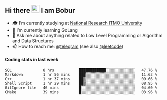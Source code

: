 ## Hi there <img src="https://media.giphy.com/media/hvRJCLFzcasrR4ia7z/giphy.gif" width="25px"> I am Bobur

- :mortar_board: I’m currently studying at [National Research ITMO University](https://itmo.ru/)
- :seedling: I’m currently learning GoLang
- :speech_balloon: Ask me about anything related to Low Level Programming or Algorithm and Data Structures
- :mailbox: How to reach me: [@telegram](https://t.me/bobur_zakirov) (see also [@leetcode](https://leetcode.com/insanis/))      

#### Coding stats in last week

<!--START_SECTION:waka-->

```text
SQL              8 hrs           ████████████░░░░░░░░░░░░░   47.76 %
Markdown         1 hr 56 mins    ███░░░░░░░░░░░░░░░░░░░░░░   11.63 %
C++              1 hr 37 mins    ██▒░░░░░░░░░░░░░░░░░░░░░░   09.66 %
Shell Script     1 hr 29 mins    ██▒░░░░░░░░░░░░░░░░░░░░░░   08.95 %
GitIgnore file   46 mins         █░░░░░░░░░░░░░░░░░░░░░░░░   04.60 %
CMake            39 mins         █░░░░░░░░░░░░░░░░░░░░░░░░   03.96 %
```

<!--END_SECTION:waka-->
